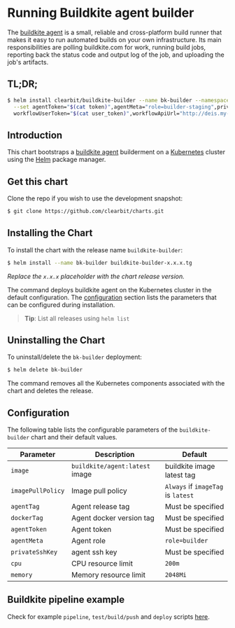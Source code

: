 # Running Buildkite agent builder

The [buildkite agent](https://buildkite.com/docs/agent) is a small, reliable and cross-platform build runner that makes it easy to run automated builds on your own infrastructure. Its main responsibilities are polling buildkite.com for work, running build jobs, reporting back the status code and output log of the job, and uploading the job's artifacts.

## TL;DR;

```bash
$ helm install clearbit/buildkite-builder --name bk-builder --namespace buildkite \
  --set agentToken="$(cat token)",agentMeta="role=builder-staging",privateSshKey="$(cat buildkite.key)",awsCreds="$(cat credentials)", \
  workflowUserToken="$(cat user_token)",workflowApiUrl="http://deis.my-domain.com"
```

## Introduction

This chart bootstraps a [buildkite agent](https://github.com/buildkite/docker-buildkite-agent) builderment on a [Kubernetes](http://kubernetes.io) cluster using the [Helm](https://helm.sh) package manager.

## Get this chart

Clone the repo if you wish to use the development snapshot:

```bash
$ git clone https://github.com/clearbit/charts.git
```

## Installing the Chart

To install the chart with the release name `buildkite-builder`:

```bash
$ helm install --name bk-builder buildkite-builder-x.x.x.tg
```

*Replace the `x.x.x` placeholder with the chart release version.*

The command deploys buildkite agent on the Kubernetes cluster in the default configuration. The [configuration](#configuration) section lists the parameters that can be configured during installation.

> **Tip**: List all releases using `helm list`

## Uninstalling the Chart

To uninstall/delete the `bk-builder` deployment:

```bash
$ helm delete bk-builder
```

The command removes all the Kubernetes components associated with the chart and deletes the release.

## Configuration

The following table lists the configurable parameters of the `buildkite-builder` chart and their default values.

|     Parameter     |        Description             |               Default              |
|-------------------|--------------------------------|------------------------------------|
| `image`           | `buildkite/agent:latest` image | buildkite image latest tag         |
| `imagePullPolicy` | Image pull policy              | `Always` if `imageTag` is `latest` |
| `agentTag`        | Agent release tag              | Must be specified                  |
| `dockerTag`       | Agent docker version tag       | Must be specified                  |
| `agentToken`      | Agent token                    | Must be specified                  |
| `agentMeta`       | Agent role                     | `role=builder`                     |
| `privateSshKey`   | agent ssh key                  | Must be specified                  |
| `cpu`             | CPU resource limit             | `200m`                             |
| `memory`          | Memory resource limit          | `2048Mi`                           |


## Buildkite pipeline example

Check for example `pipeline`, `test/build/push` and `deploy` scripts [here](pipeline-examples).
